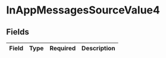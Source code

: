 # InAppMessagesSourceValue4


## Fields

| Field       | Type        | Required    | Description |
| ----------- | ----------- | ----------- | ----------- |